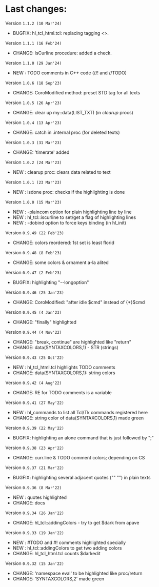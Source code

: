 # Last changes:


Version `1.1.2 (10 Mar'24)`

  - BUGFIX: hl_tcl_html.tcl: replacing tagging <>.


Version `1.1.1 (16 Feb'24)`

  - CHANGE: IsCurline procedure: added a check.


Version `1.1.0 (29 Jan'24)`

  - NEW   : TODO comments in C++ code (//! and //TODO)


Version `1.0.6 (18 Sep'23)`

  - CHANGE: CoroModified method: preset STD tag for all texts


Version `1.0.5 (26 Apr'23)`

  - CHANGE: clear up my::data(LIST_TXT) (in *clearup* procs)


Version `1.0.4 (13 Apr'23)`

  - CHANGE: catch in .internal proc (for deleted texts)


Version `1.0.3 (31 Mar'23)`

  - CHANGE: 'timerate' added


Version `1.0.2 (24 Mar'23)`

  - NEW   : clearup proc: clears data related to text


Version `1.0.1 (23 Mar'23)`

  - NEW   : isdone proc: checks if the highlighting is done


Version `1.0.0 (15 Mar'23)`

  - NEW   : -plaincom option for plain highlighting line by line
  - NEW   : hl_tcl::iscurline to set/get a flag of highlighting lines
  - NEW   : -dobind option to force keys binding (in hl_init)


Version `0.9.49 (22 Feb'23)`

  - CHANGE: colors reordered: 1st set is least florid


Version `0.9.48 (8 Feb'23)`

  - CHANGE: some colors & ornament a-la alited


Version `0.9.47 (2 Feb'23)`

  - BUGFIX: highlighting "--longoption"


Version `0.9.46 (25 Jan'23)`

  - CHANGE: CoroModified: "after idle $cmd" instead of {*}$cmd


Version `0.9.45 (4 Jan'23)`

  - CHANGE: "finally" highlighted


Version `0.9.44 (4 Nov'22)`

  - CHANGE: "break, continue" are highlighted like "return"
  - CHANGE: data(SYNTAXCOLORS,1) - STR (strings)


Version `0.9.43 (25 Oct'22)`

  - NEW   : hl_tcl_html.tcl highlights TODO comments
  - CHANGE: data(SYNTAXCOLORS,1): string colors


Version `0.9.42 (4 Aug'22)`

  - CHANGE: RE for TODO comments is a variable


Version `0.9.41 (27 May'22)`

  - NEW   : hl_commands to list all Tcl/Tk commands registered here
  - CHANGE: string color of data(SYNTAXCOLORS,1) made green


Version `0.9.39 (22 May'22)`

  - BUGFIX: highlighting an alone command that is just followed by ";"


Version `0.9.38 (23 Apr'22)`

  - CHANGE: curr.line & TODO comment colors; depending on CS


Version `0.9.37 (21 Mar'22)`

  - BUGFIX: highlighting several adjacent quotes ("" "") in plain texts


Version `0.9.36 (8 Mar'22)`

  - NEW   : quotes highlighted
  - CHANGE: docs


Version `0.9.34 (26 Jan'22)`

  - CHANGE: hl_tcl::addingColors - try to get $dark from apave


Version `0.9.33 (19 Jan'22)`

  - NEW   : #TODO and #! comments highlighted specially
  - NEW   : hl_tcl::addingColors to get two adding colors
  - CHANGE: hl_tcl_html.tcl counts $darkedit


Version `0.9.32 (15 Jan'22)`

  - CHANGE: 'namespace eval' to be highlighted like proc/return
  - CHANGE: 'SYNTAXCOLORS,2' made green